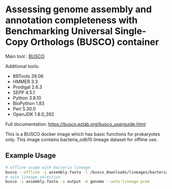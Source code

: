 # Assessing genome assembly and annotation completeness with Benchmarking Universal Single-Copy Orthologs (BUSCO) container

Main tool : [BUSCO](https://gitlab.com/ezlab/busco/)

Additional tools:
- BBTools 39.06
- HMMER 3.3
- Prodigal 2.6.3
- SEPP 4.5.1
- Python 3.8.10
- BioPython 1.83
- Perl 5.30.0
- OpenJDK 1.8.0_392

Full documentation: https://busco.ezlab.org/busco_userguide.html

This is a BUSCO docker image which has basic functions for prokaryotes only. This image contains bacteria_odb10 lineage dataset for offline use.
## Example Usage
```bash
# offline usage with bacteria lineage
busco --offline -i assembly.fasta -l /busco_downloads/lineages/bacteria_odb10 -o output -m genome
# auto lineage selection
busco -i assembly.fasta -o output -m genome --auto-lineage-prok
```
